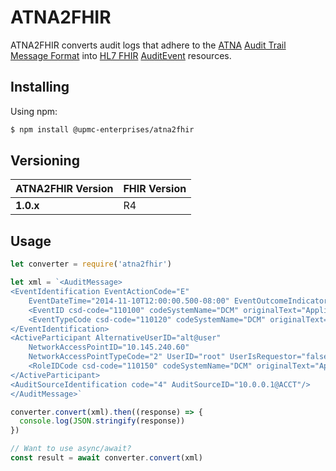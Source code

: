 # ATNA2FHIR
ATNA2FHIR converts audit logs that adhere to the [ATNA](https://wiki.ihe.net/index.php/Audit_Trail_and_Node_Authentication) [Audit Trail Message Format](http://dicom.nema.org/medical/dicom/current/output/html/part15.html#sect_A.5) into [HL7 FHIR](https://hl7.org/FHIR/) [AuditEvent](https://hl7.org/FHIR/auditevent.html) resources.

## Installing

Using npm:

```bash
$ npm install @upmc-enterprises/atna2fhir
```

## Versioning
ATNA2FHIR Version |     FHIR Version      |
------------------|-----------------------|
**1.0.x**         | R4                    |  

## Usage
````javascript
let converter = require('atna2fhir')

let xml = `<AuditMessage>
<EventIdentification EventActionCode="E"
    EventDateTime="2014-11-10T12:00:00.500-08:00" EventOutcomeIndicator="0">
    <EventID csd-code="110100" codeSystemName="DCM" originalText="Application Activity"/>
    <EventTypeCode csd-code="110120" codeSystemName="DCM" originalText="Application Start"/>
</EventIdentification>
<ActiveParticipant AlternativeUserID="alt@user"
    NetworkAccessPointID="10.145.240.60"
    NetworkAccessPointTypeCode="2" UserID="root" UserIsRequestor="false">
    <RoleIDCode csd-code="110150" codeSystemName="DCM" originalText="Application"/>
</ActiveParticipant>
<AuditSourceIdentification code="4" AuditSourceID="10.0.0.1@ACCT"/>
</AuditMessage>`

converter.convert(xml).then((response) => {
  console.log(JSON.stringify(response))
})

// Want to use async/await?
const result = await converter.convert(xml)
````